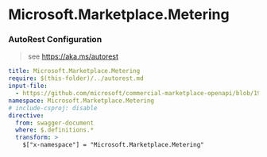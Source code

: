 # Microsoft.Marketplace.Metering

### AutoRest Configuration
> see https://aka.ms/autorest

``` yaml
title: Microsoft.Marketplace.Metering
require: $(this-folder)/../autorest.md
input-file:
  - https://github.com/microsoft/commercial-marketplace-openapi/blob/197383f3c35df9e4683f1a2919d6c14edf3ce979/Microsoft.Marketplace.Metering/2018-08-31/meteringapi.v1.json
namespace: Microsoft.Marketplace.Metering
# include-csproj: disable
directive:
  from: swagger-document
  where: $.definitions.*
  transform: >
    $["x-namespace"] = "Microsoft.Marketplace.Metering"
```